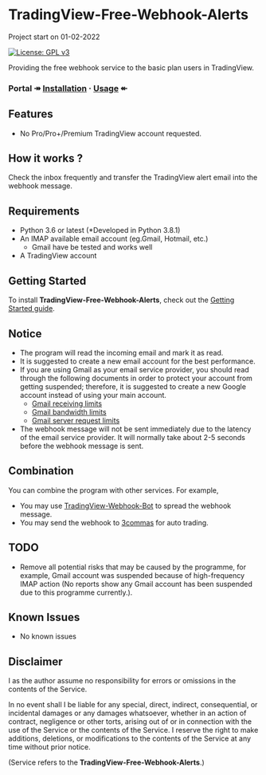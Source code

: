 # TradingView-Free-Webhook-Alerts
Project start on 01-02-2022

[![License: GPL v3](https://img.shields.io/badge/License-GPLv3-blue.svg)](https://www.gnu.org/licenses/gpl-3.0)

Providing the free webhook service to the basic plan users in TradingView.

### Portal ↠ [Installation](docs/gettingstarted.md#installing-python-package) · [Usage](docs/gettingstarted.md#setting-up-tradingview-alert) ↞

## Features
* No Pro/Pro+/Premium TradingView account requested.
  
## How it works ?
Check the inbox frequently and transfer the TradingView alert email into the webhook message.


## Requirements
* Python 3.6 or latest (*Developed in Python 3.8.1)
* An IMAP available email account (eg.Gmail, Hotmail, etc.)
  * Gmail have be tested and works well
* A TradingView account

## Getting Started
To install **TradingView-Free-Webhook-Alerts**, check out the [Getting Started guide](docs/gettingstarted.md).


## Notice
* The program will read the incoming email and mark it as read.
* It is suggested to create a new email account for the best performance.
* If you are using Gmail as your email service provider, you should read through the following documents in order to protect your account from getting suspended; therefore, it is suggested to create a new Google account instead of using your main account.
  * [Gmail receiving limits](https://support.google.com/a/answer/1366776)
  * [Gmail bandwidth limits](https://support.google.com/a/answer/1071518)
  * [Gmail server request limits](https://support.google.com/a/answer/1359240)
* The webhook message will not be sent immediately due to the latency of the email service provider. It will normally take about 2-5 seconds before the webhook message is sent.

## Combination
You can combine the program with other services.
For example,
* You may use [TradingView-Webhook-Bot](https://github.com/fabston/TradingView-Webhook-Bot) to spread the webhook message.
* You may send the webhook to [3commas](https://3commas.io/) for auto trading.

## TODO
* Remove all potential risks that may be caused by the programme, for example, Gmail account was suspended because of high-frequency IMAP action (No reports show any Gmail account has been suspended due to this programme currently.).

## Known Issues
* No known issues

## Disclaimer
I as the author assume no responsibility for errors or omissions in the contents of the Service.

In no event shall I be liable for any special, direct, indirect, consequential, or incidental damages or any damages whatsoever, whether in an action of contract, negligence or other torts, arising out of or in connection with the use of the Service or the contents of the Service. I reserve the right to make additions, deletions, or modifications to the contents of the Service at any time without prior notice.

(Service refers to the **TradingView-Free-Webhook-Alerts**.)